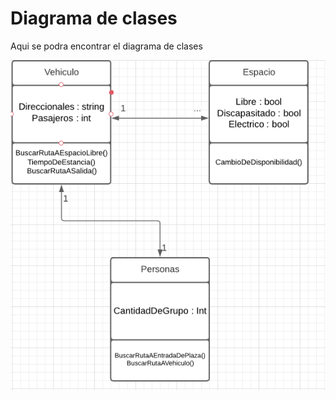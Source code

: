 # Diagrama de clases
Aqui se podra encontrar el diagrama de clases

![DiagramaDeClase](DiagramadeClases.PNG)
